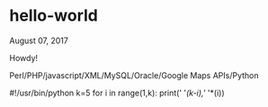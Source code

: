 # hello-world
August 07, 2017

Howdy!

Perl/PHP/javascript/XML/MySQL/Oracle/Google Maps APIs/Python

#!/usr/bin/python
k=5
for i in range(1,k):
    print(' '*(k-i),'* '*(i))
